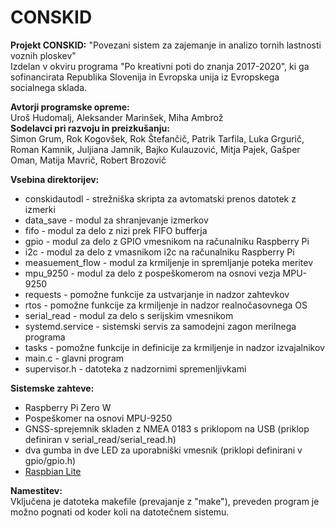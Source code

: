 # CONSKID

<b>Projekt CONSKID:</b>
	"Povezani sistem za zajemanje in analizo tornih lastnosti voznih ploskev"<br>
	Izdelan v okviru programa "Po kreativni poti do znanja 2017-2020", ki ga sofinancirata Republika Slovenija in Evropska unija iz Evropskega socialnega sklada.<br>

<b>Avtorji programske opreme:</b><br>
	Uroš Hudomalj, Aleksander Marinšek, Miha Ambrož<br>
<b>Sodelavci pri razvoju in preizkušanju:</b><br>
	Simon Grum, Rok Kogovšek, Rok Štefančič, Patrik Tarfila, Luka Grgurič, Roman Kamnik, Juljiana Jamnik, Bajko Kulauzović, Mitja Pajek, Gašper Oman, Matija Mavrič, Robert Brozovič<br>

<b>Vsebina direktorijev:</b><br>
<ul>
	<li>conskidautodl - strežniška skripta za avtomatski prenos datotek z izmerki</li>
	<li>data_save - modul za shranjevanje izmerkov</li>
	<li>fifo - modul za delo z nizi prek FIFO bufferja</li>
	<li>gpio - modul za delo z GPIO vmesnikom na računalniku Raspberry Pi</li>
	<li>i2c - modul za delo z vmasnikom i2c na računalniku Raspberry Pi</li>
	<li>measuement_flow - modul za krmiljenje in spremljanje poteka meritev</li>
	<li>mpu_9250 - modul za delo z pospeškomerom na osnovi vezja MPU-9250</li>
	<li>requests - pomožne funkcije za ustvarjanje in nadzor zahtevkov</li>
	<li>rtos -  pomožne funkcije za krmiljenje in nadzor realnočasovnega OS</li>
	<li>serial_read - modul za delo s serijskim vmesnikom</li>
	<li>systemd.service - sistemski servis za samodejni zagon merilnega programa</li>
	<li>tasks - pomožne funkcije in definicije za krmiljenje in nadzor izvajalnikov</li>
	<li>main.c - glavni program</li>
	<li>supervisor.h - datoteka z nadzornimi spremenljivkami</li>
</ul>

<b>Sistemske zahteve:</b><br>
<ul>
	<li>Raspberry Pi Zero W</li>
	<li>Pospeškomer na osnovi MPU-9250</li>
	<li>GNSS-sprejemnik skladen z NMEA 0183 s priklopom na USB (priklop definiran v serial_read/serial_read.h)</li>
	<li>dva gumba in dve LED za uporabniški vmesnik (priklopi definirani v gpio/gpio.h)</li>
	<li><a href="https://www.raspberrypi.org/downloads/raspbian/">Raspbian Lite</a></li>
</ul>
	
<b>Namestitev:</b><br>
	Vključena je datoteka makefile (prevajanje z "make"), preveden program je možno pognati od koder koli na datotečnem sistemu.<br>
